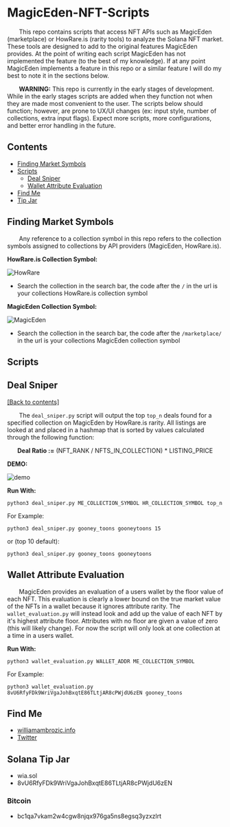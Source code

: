 # MagicEden-NFT-Scripts

&nbsp;&nbsp;&nbsp;&nbsp;&nbsp;&nbsp; This repo contains scripts that access NFT APIs such as MagicEden (marketplace) or HowRare.is (rarity tools) to analyze the Solana NFT market. These tools are designed to add to the original features MagicEden provides. At the point of writing each script MagicEden has not implemented the feature (to the best of my knowledge). If at any point MagicEden implements a feature in this repo or a similar feature I will do my best to note it in the sections below.

&nbsp;&nbsp;&nbsp;&nbsp;&nbsp;&nbsp; **WARNING:** This repo is currently in the early stages of development. While in the early stages scripts are added when they function not when they are made most convenient to the user. The scripts below should function; however, are prone to UX/UI changes (ex: input style, number of collections, extra input flags). Expect more scripts, more configurations, and better error handling in the future.

## Contents
- [Finding Market Symbols](https://github.com/WilliamAmbrozic/MagicEden-NFT-Scripts#Finding-Market-Symbols)
- [Scripts](https://github.com/WilliamAmbrozic/MagicEden-NFT-Scripts#Scripts)  
  - [Deal Sniper](https://github.com/WilliamAmbrozic/MagicEden-NFT-Scripts#Deal-Finder)  
  - [Wallet Attribute Evaluation](https://github.com/WilliamAmbrozic/MagicEden-NFT-Scripts#Wallet-Attribute-Evaluation)  
- [Find Me](https://github.com/WilliamAmbrozic/Solana-NFT-Analytics-Tools#find-me)
- [Tip Jar](https://github.com/WilliamAmbrozic/Solana-NFT-Analytics-Tools#Solana-Tip-Jar)

## Finding Market Symbols
&nbsp;&nbsp;&nbsp;&nbsp;&nbsp;&nbsp; Any reference to a collection symbol in this repo refers to the collection symbols assigned to collections by API providers (MagicEden, HowRare.is). 

**HowRare.is Collection Symbol:**

![HowRare](https://imgur.com/QgD1QYI.png)

* Search the collection in the search bar, the code after the ```/``` in the url is your collections HowRare.is collection symbol

**MagicEden Collection Symbol:**

![MagicEden](https://imgur.com/KF80Rwn.png)

* Search the collection in the search bar, the code after the ```/marketplace/``` in the url is your collections MagicEden collection symbol

## Scripts

## Deal Sniper

[[Back to contents]](https://github.com/WilliamAmbrozic/Solana-NFT-Analytics-Tools#contents)

&nbsp;&nbsp;&nbsp;&nbsp;&nbsp;&nbsp; The ```deal_sniper.py``` script will output the top ```top_n``` deals found for a specified collection on MagicEden by HowRare.is rarity. All listings are looked at and placed in a hashmap that is sorted by values calculated through the following function:

&nbsp;&nbsp;&nbsp;&nbsp;&nbsp;&nbsp;**Deal Ratio :=** (NFT_RANK / NFTS_IN_COLLECTION) * LISTING_PRICE

**DEMO:**

![demo](https://imgur.com/WKNhXWr.png)

**Run With:**

```python3 deal_sniper.py ME_COLLECTION_SYMBOL HR_COLLECTION_SYMBOL top_n```

For Example:

```python3 deal_sniper.py gooney_toons gooneytoons 15```

or (top 10 default):

```python3 deal_sniper.py gooney_toons gooneytoons```

## Wallet Attribute Evaluation

&nbsp;&nbsp;&nbsp;&nbsp;&nbsp;&nbsp; MagicEden provides an evaluation of a users wallet by the floor value of each NFT. This evaluation is clearly a lower bound on the true market value of the NFTs in a wallet because it ignores attribute rarity. The ```wallet_evaluation.py``` will instead look and add up the value of each NFT by it's highest attribute floor. Attributes with no floor are given a value of zero (this will likely change). For now the script will only look at one collection at a time in a users wallet.

**Run With:**

```python3 wallet_evaluation.py WALLET_ADDR ME_COLLECTION_SYMBOL```

For Example:

```python3 wallet_evaluation.py 8vU6RfyFDk9WriVgaJohBxqtE86TLtjAR8cPWjdU6zEN gooney_toons```


## Find Me

- [williamambrozic.info](https://williamambrozic.info)
- [Twitter](https://twitter.com/WilliamAmbrozic)

## Solana Tip Jar
  * wia.sol 
  * 8vU6RfyFDk9WriVgaJohBxqtE86TLtjAR8cPWjdU6zEN
### Bitcoin
  * bc1qa7vkam2w4cgw8njqx976ga5ns8egsq3yzxzlrt



